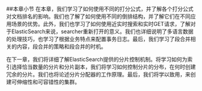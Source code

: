 ##本章小节
在本章，我们学习了如何使用不同的打分公式，并了解各个打分公式对文档排名的影响。我们也了解了如何使用不同的倒排结构，并了解它们在不同应用场景的优势。此外，我们也学习了如何使用近实时搜索和实时GET请求，了解对于ElasticSearch来说，searcher重新打开的意义。我们也详细说明了多语言数据的处理技巧，也学习了根据业务特点来配置事务日志。最后，我们学习了段合并相关的内容，段合并的策略和段合并的时机。

在下一章，我们将详细了解ElasticSearch提供的分片控制机制。将学习如何为索引选择恰当数量的分片和分片副本，我们将学习如何控制分片的分布，在何时创建冗余的分片。我们也将论述分片分配器的工作原理。最后，我们将学以致用，来创建可伸缩性和可容错性的集群。
